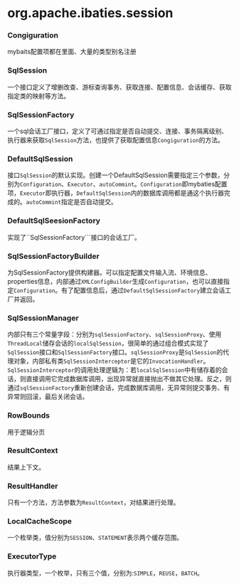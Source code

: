 # org.apache.ibaties.session

### Congiguration
mybaits配置项都在里面、大量的类型别名注册

### SqlSession
一个接口定义了增删改查、游标查询事务、获取连接、配置信息、会话缓存、获取指定类的映射等方法。

### SqlSessionFactory
一个sql会话工厂接口，定义了可通过指定是否自动提交、连接、事务隔离级别、执行器来获取```SqlSession```方法，也提供了获取配置信息```Congiguration```的方法。

### DefaultSqlSession
接口```SqlSession```的默认实现。创建一个DefaultSqlSession需要指定三个参数，分别为```Configuration```、```Executor```、```autoCommint```。```Configuration```即mybaties配置项，```Executor```即执行器，```DefaultSqlSession```内的数据库调用都是通这个执行器完成的。```autoCommint```指定是否自动提交。

### DefaultSqlSeesionFactory
实现了``SqlSessionFactory```接口的会话工厂。

### SqlSessionFactoryBuilder
为SqlSessionFactory提供构建器。可以指定配置文件输入流、环境信息、properties信息，内部通过```XMLConfigBuilder```生成```Configuration```，也可以直接指定```Configuration```。有了配置信息后，通过```DefaultSqlSessionFactory```建立会话工厂并返回。

### SqlSessionManager
内部只有三个常量字段：分别为```sqlSessionFactory```、```sqlSessionProxy```、使用```ThreadLocal```储存会话的```localSqlSession```，很简单的通过组合模式实现了```SqlSession```接口和```SqlSessionFactory```接口。```sqlSessionProxy```是```SqlSession```的代理对象，内部私有类```SqlSessionInterceptor```是它的```InvocationHandler```。```SqlSessionInterceptor```的调用处理逻辑为：若```localSqlSession```中有储存着的会话，则直接调用它完成数据库调用，出现异常就直接抛出不做其它处理。反之，则通过```sqlSessionFactory```重新创建会话，完成数据库调用，无异常则提交事务、有异常则回滚，最后关闭会话。

### RowBounds
用于逻辑分页

### ResultContext
结果上下文。

### ResultHandler
只有一个方法，方法参数为```ResultContext```，对结果进行处理。

### LocalCacheScope
一个枚举类，值分别为```SESSION```、```STATEMENT```表示两个缓存范围。

### ExecutorType

执行器类型，一个枚举，只有三个值，分别为:```SIMPLE```，```REUSE```，```BATCH```。
